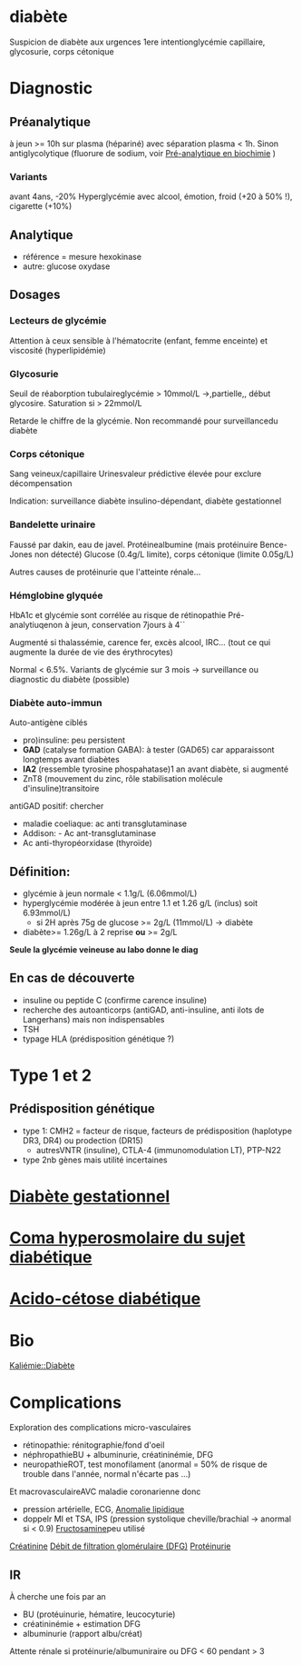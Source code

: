 # diabète



Suspicion de diabète aux urgences
1ere intentionglycémie capillaire, glycosurie, corps cétonique 


# Diagnostic



## Préanalytique


à jeun >= 10h sur plasma (hépariné) avec séparation plasma < 1h.
Sinon antiglycolytique (fluorure de sodium, voir [Pré-analytique en biochimie](id:0026928a-33af-432c-9bfe-3ec2d8f87a38) ) 


### Variants


avant 4ans, -20%
Hyperglycémie avec alcool, émotion, froid (+20 à 50% !), cigarette (+10%) 


## Analytique


- référence = mesure hexokinase 
- autre: glucose oxydase 


## Dosages



### Lecteurs de glycémie


Attention à ceux sensible à l'hématocrite (enfant, femme enceinte) et viscosité (hyperlipidémie) 


### Glycosurie


Seuil de réaborption tubulaireglycémie > 10mmol/L ->,partielle,, début glycosire. Saturation si > 22mmol/L 

Retarde le chiffre de la glycémie.
Non recommandé pour surveillancedu diabète 


### Corps cétonique


Sang veineux/capillaire
Urinesvaleur prédictive élevée pour exclure décompensation 

Indication: surveillance diabète insulino-dépendant, diabète gestationnel 


### Bandelette urinaire


Faussé par dakin, eau de javel.
Protéinealbumine (mais protéinuire Bence-Jones non détecté)
Glucose (0.4g/L limite), corps cétonique (limite 0.05g/L) 

Autres causes de protéinurie que l'atteinte rénale… 


### Hémglobine glyquée


HbA1c et glycémie sont corrélée au risque de rétinopathie
Pré-analytiuqenon à jeun, conservation 7jours à 4`` 

Augmenté si thalassémie, carence fer, excès alcool, IRC… (tout ce qui augmente la durée de vie des érythrocytes) 

Normal < 6.5%.
Variants de glycémie sur 3 mois -> surveillance ou diagnostic du diabète (possible) 


### Diabète auto-immun


Auto-antigène ciblés 

- pro)insuline: peu persistent 
- **GAD** (catalyse formation GABA): à tester (GAD65) car apparaissont longtemps avant diabètes 
- **IA2** (ressemble tyrosine phospahatase)1 an avant diabète, si augmenté 
- ZnT8 (mouvement du zinc, rôle stabilisation molécule d'insuline)transitoire 

antiGAD positif: chercher 

- maladie coeliaque: ac anti transglutaminase 
- Addison: - Ac ant-transglutaminase 
- Ac anti-thyropéorxidase (thyroïde) 


## Définition:


- glycémie à jeun normale < 1.1g/L (6.06mmol/L) 
- hyperglycémie modérée à jeun entre 1.1 et 1.26 g/L (inclus) soit 6.93mmol/L) 
    - si 2H après 75g de glucose >= 2g/L (11mmol/L) -> diabète 
- diabète>= 1.26g/L à 2 reprise **ou** >= 2g/L 

**Seule la glycémie veineuse au labo donne le diag** 


## En cas de découverte


- insuline ou peptide C (confirme carence insuline) 
- recherche des autoanticorps (antiGAD, anti-insuline, anti ilots de Langerhans) mais non indispensables 
- TSH 
- typage HLA (prédisposition génétique ?) 


# Type 1 et 2






## Prédisposition génétique


- type 1: CMH2 = facteur de risque, facteurs de prédisposition (haplotype DR3, DR4) ou prodection (DR15) 
    - autresVNTR (insuline), CTLA-4 (immunomodulation LT), PTP-N22 
- type 2nb gènes mais utilité incertaines 


# [Diabète gestationnel](#diabc3a8te-gestationnelnorgmd)



# [Coma hyperosmolaire du sujet diabétique](#coma-hyperosmolaire-du-sujet-diabc3a9tiquenorgmd)



# [Acido-cétose diabétique](#acido-cc3a9tose-diabc3a9tiquenorgmd)



# Bio


[Kaliémie::Diabète](denote:20240824T152715::#h:62ef7c7a-4163-4bbb-bc63-9217d6eb54f1) 


# Complications


Exploration des complications micro-vasculaires 

- rétinopathie: rénitographie/fond d'oeil 
- néphropathieBU + albuminurie, créatininémie, DFG 
- neuropathieROT, test monofilament (anormal = 50% de risque de trouble dans l'année, normal n'écarte pas …) 

Et macrovasculaireAVC maladie coronarienne donc 

- pression artérielle, ECG, [Anomalie lipidique](id:1ab5aa3c-f88a-45f9-a551-2507fc6642ff) 
- doppelr MI et TSA, IPS (pression systolique cheville/brachial -> anormal si < 0.9) [Fructosamine](id:dd35f673-81f0-4d95-b4b2-99ca2090689f)peu utilisé 

[Créatinine](id:97cfbabe-78e8-49e8-8b00-01e47a6f2da9)
[Débit de filtration glomérulaire (DFG)](id:f9caff5e-5572-4e86-81e2-c7897fdd9248)
[Protéinurie](id:a151d21a-b016-4de8-a269-29673c636355) 


## IR


À cherche une fois par an

- BU (protéuinurie, hématire, leucocyturie) 
- créatininémie + estimation DFG 
- albuminurie (rapport albu/créat) 

Attente rénale si protéinurie/albumuniraire ou DFG < 60 pendant > 3 

